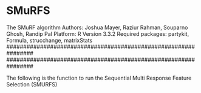 # SMuRFS
The SMuRF algorithm
Authors: Joshua Mayer, Raziur Rahman, Souparno Ghosh, Randip Pal
Platform: R Version 3.3.2
Required packages:  partykit, Formula, strucchange, matrixStats
################################################################
################################################################

The following is the function to run the Sequential Multi Response Feature Selection (SMURFS)
